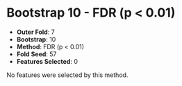 # Bootstrap 10 - FDR (p < 0.01)

- **Outer Fold**: 7
- **Bootstrap**: 10
- **Method**: FDR (p < 0.01)
- **Fold Seed**: 57
- **Features Selected**: 0

No features were selected by this method.
